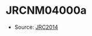 <a name="material" />

# JRCNM04000a
<script type="application/ld+json">
  {
    "@context": "https://schema.org/",
    "@type": "ChemicalSubstance",
    "http://purl.org/dc/terms/conformsTo":
      {
        "@type": "CreativeWork",
        "@id": "https://bioschemas.org/profiles/ChemicalSubstance/0.4-RELEASE/"
      },
    "@id": "https://egonw.github.io/nanowiki/nanowiki393.html#material",
    "name": "JRCNM04000a",
    "sameAs": "http://127.0.0.1/mediawiki/index.php/Special:URIResolver/JRCNM04000a"
  }
</script>


* Source: [JRC2014](JRC2014.md)
